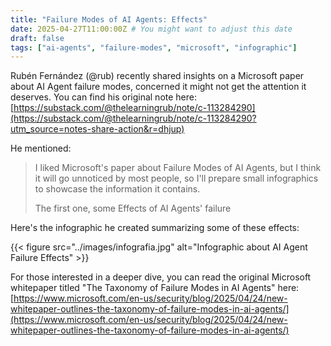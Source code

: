 ```yaml
---
title: "Failure Modes of AI Agents: Effects"
date: 2025-04-27T11:00:00Z # You might want to adjust this date
draft: false
tags: ["ai-agents", "failure-modes", "microsoft", "infographic"]
---
```


Rubén Fernández (@rub) recently shared insights on a Microsoft paper about AI Agent failure modes, concerned it might not get the attention it deserves. You can find his original note here: [https://substack.com/@thelearningrub/note/c-113284290](https://substack.com/@thelearningrub/note/c-113284290?utm_source=notes-share-action&r=dhjup)

He mentioned:

> I liked Microsoft's paper about Failure Modes of AI Agents, but I think it will go unnoticed by most people, so I'll prepare small infographics to showcase the information it contains.
>
> The first one, some Effects of AI Agents' failure

Here's the infographic he created summarizing some of these effects:

{{< figure src="../images/infografia.jpg" alt="Infographic about AI Agent Failure Effects" >}}

For those interested in a deeper dive, you can read the original Microsoft whitepaper titled "The Taxonomy of Failure Modes in AI Agents" here: [https://www.microsoft.com/en-us/security/blog/2025/04/24/new-whitepaper-outlines-the-taxonomy-of-failure-modes-in-ai-agents/](https://www.microsoft.com/en-us/security/blog/2025/04/24/new-whitepaper-outlines-the-taxonomy-of-failure-modes-in-ai-agents/)
